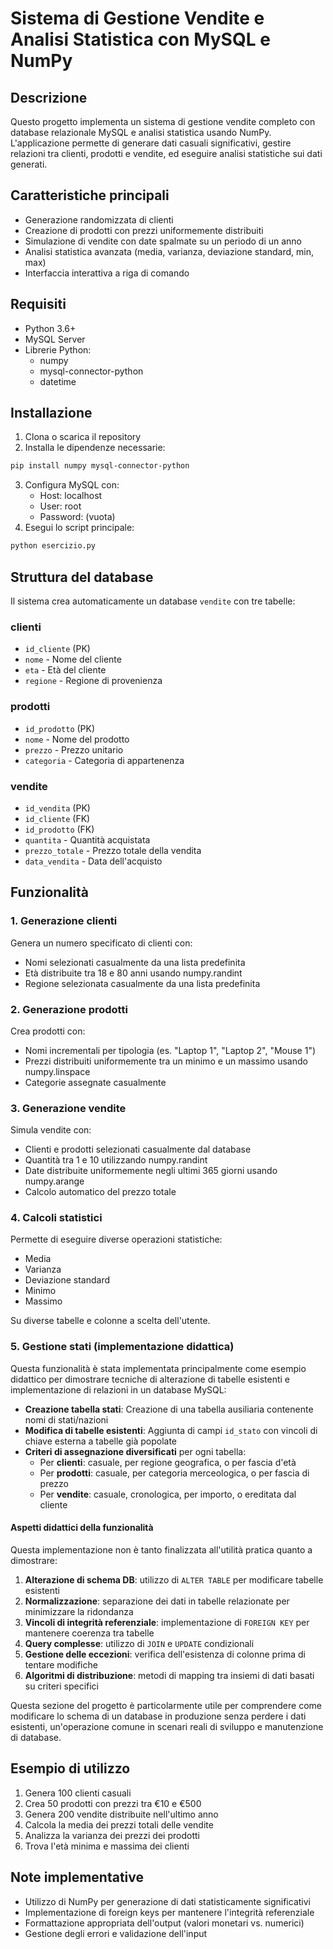 # Sistema di Gestione Vendite e Analisi Statistica con MySQL e NumPy

## Descrizione
Questo progetto implementa un sistema di gestione vendite completo con database relazionale MySQL e analisi statistica usando NumPy. L'applicazione permette di generare dati casuali significativi, gestire relazioni tra clienti, prodotti e vendite, ed eseguire analisi statistiche sui dati generati.

## Caratteristiche principali
- Generazione randomizzata di clienti
- Creazione di prodotti con prezzi uniformemente distribuiti
- Simulazione di vendite con date spalmate su un periodo di un anno
- Analisi statistica avanzata (media, varianza, deviazione standard, min, max)
- Interfaccia interattiva a riga di comando

## Requisiti
- Python 3.6+
- MySQL Server
- Librerie Python:
  - numpy
  - mysql-connector-python
  - datetime

## Installazione
1. Clona o scarica il repository
2. Installa le dipendenze necessarie:
```bash
pip install numpy mysql-connector-python
```
3. Configura MySQL con:
   - Host: localhost
   - User: root
   - Password: (vuota)
4. Esegui lo script principale:
```bash
python esercizio.py
```

## Struttura del database
Il sistema crea automaticamente un database `vendite` con tre tabelle:

### clienti
- `id_cliente` (PK)
- `nome` - Nome del cliente
- `eta` - Età del cliente
- `regione` - Regione di provenienza

### prodotti
- `id_prodotto` (PK)
- `nome` - Nome del prodotto
- `prezzo` - Prezzo unitario
- `categoria` - Categoria di appartenenza

### vendite
- `id_vendita` (PK)
- `id_cliente` (FK)
- `id_prodotto` (FK)
- `quantita` - Quantità acquistata
- `prezzo_totale` - Prezzo totale della vendita
- `data_vendita` - Data dell'acquisto

## Funzionalità

### 1. Generazione clienti
Genera un numero specificato di clienti con:
- Nomi selezionati casualmente da una lista predefinita
- Età distribuite tra 18 e 80 anni usando numpy.randint
- Regione selezionata casualmente da una lista predefinita

### 2. Generazione prodotti
Crea prodotti con:
- Nomi incrementali per tipologia (es. "Laptop 1", "Laptop 2", "Mouse 1")
- Prezzi distribuiti uniformemente tra un minimo e un massimo usando numpy.linspace
- Categorie assegnate casualmente

### 3. Generazione vendite
Simula vendite con:
- Clienti e prodotti selezionati casualmente dal database
- Quantità tra 1 e 10 utilizzando numpy.randint
- Date distribuite uniformemente negli ultimi 365 giorni usando numpy.arange
- Calcolo automatico del prezzo totale

### 4. Calcoli statistici
Permette di eseguire diverse operazioni statistiche:
- Media
- Varianza
- Deviazione standard
- Minimo
- Massimo

Su diverse tabelle e colonne a scelta dell'utente.

### 5. Gestione stati (implementazione didattica)
Questa funzionalità è stata implementata principalmente come esempio didattico per dimostrare tecniche di alterazione di tabelle esistenti e implementazione di relazioni in un database MySQL:

- **Creazione tabella stati**: Creazione di una tabella ausiliaria contenente nomi di stati/nazioni
- **Modifica di tabelle esistenti**: Aggiunta di campi `id_stato` con vincoli di chiave esterna a tabelle già popolate
- **Criteri di assegnazione diversificati** per ogni tabella:
  - Per **clienti**: casuale, per regione geografica, o per fascia d'età
  - Per **prodotti**: casuale, per categoria merceologica, o per fascia di prezzo
  - Per **vendite**: casuale, cronologica, per importo, o ereditata dal cliente

#### Aspetti didattici della funzionalità
Questa implementazione non è tanto finalizzata all'utilità pratica quanto a dimostrare:

1. **Alterazione di schema DB**: utilizzo di `ALTER TABLE` per modificare tabelle esistenti
2. **Normalizzazione**: separazione dei dati in tabelle relazionate per minimizzare la ridondanza
3. **Vincoli di integrità referenziale**: implementazione di `FOREIGN KEY` per mantenere coerenza tra tabelle
4. **Query complesse**: utilizzo di `JOIN` e `UPDATE` condizionali
5. **Gestione delle eccezioni**: verifica dell'esistenza di colonne prima di tentare modifiche
6. **Algoritmi di distribuzione**: metodi di mapping tra insiemi di dati basati su criteri specifici

Questa sezione del progetto è particolarmente utile per comprendere come modificare lo schema di un database in produzione senza perdere i dati esistenti, un'operazione comune in scenari reali di sviluppo e manutenzione di database.

## Esempio di utilizzo
1. Genera 100 clienti casuali
2. Crea 50 prodotti con prezzi tra €10 e €500
3. Genera 200 vendite distribuite nell'ultimo anno
4. Calcola la media dei prezzi totali delle vendite
5. Analizza la varianza dei prezzi dei prodotti
6. Trova l'età minima e massima dei clienti

## Note implementative
- Utilizzo di NumPy per generazione di dati statisticamente significativi
- Implementazione di foreign keys per mantenere l'integrità referenziale
- Formattazione appropriata dell'output (valori monetari vs. numerici)
- Gestione degli errori e validazione dell'input

